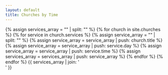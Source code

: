 ```yaml
---
layout: default
title: Churches by Time
---
```

{% assign services_array = "" | split: "" %}
{% for church in site.churches %}
  {% for service in church.services %}
      {% assign service_array = "" | split: "" %}
      {% assign service_array = service_array | push: church.title %}
      {% assign service_array = service_array | push: service.day %}
      {% assign service_array = service_array | push: service.time %}
      {% assign services_array = services_array | push: service_array  %}
  {% endfor %}
{% endfor %}
{{ services_array | join: '<br>' }}
